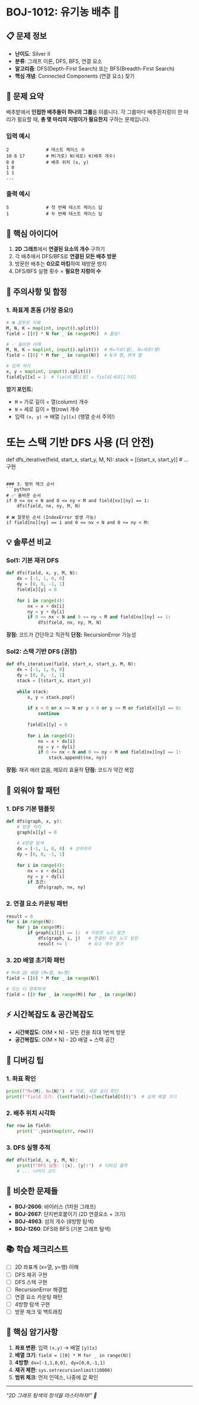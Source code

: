 # BOJ-1012: 유기농 배추 🥬

## 📋 문제 정보
- **난이도**: Silver II
- **분류**: 그래프 이론, DFS, BFS, 연결 요소
- **알고리즘**: DFS(Depth-First Search) 또는 BFS(Breadth-First Search)
- **핵심 개념**: Connected Components (연결 요소) 찾기

## 🎯 문제 요약
배추밭에서 **인접한 배추들이 하나의 그룹**을 이룹니다. 각 그룹마다 배추흰지렁이 한 마리가 필요할 때, **총 몇 마리의 지렁이가 필요한지** 구하는 문제입니다.

### 입력 예시
```
2              # 테스트 케이스 수
10 8 17        # M(가로) N(세로) K(배추 개수)
0 0            # 배추 위치 (x, y)
1 0
1 1
...
```

### 출력 예시
```
5              # 첫 번째 테스트 케이스 답
1              # 두 번째 테스트 케이스 답
```

## 🔑 핵심 아이디어
1. **2D 그래프**에서 **연결된 요소의 개수** 구하기
2. 각 배추에서 DFS/BFS로 **연결된 모든 배추 방문**
3. 방문한 배추는 **0으로 마킹**하여 재방문 방지
4. DFS/BFS 실행 횟수 = **필요한 지렁이 수**

## 🚨 주의사항 및 함정

### 1. 좌표계 혼동 (가장 중요!)
```python
# ❌ 잘못된 이해
M, N, K = map(int, input().split())
field = [[0] * N for _ in range(M)]  # 틀림!

# ✅ 올바른 이해
M, N, K = map(int, input().split())  # M=가로(열), N=세로(행)
field = [[0] * M for _ in range(N)]  # N개 행, M개 열

# 입력 처리
x, y = map(int, input().split())
field[y][x] = 1  # field[행][열] = field[세로][가로]
```

**암기 포인트:**
- `M` = 가로 길이 = 열(column) 개수
- `N` = 세로 길이 = 행(row) 개수
- 입력 `(x, y)` → 배열 `[y][x]` (행열 순서 주의!)

# 또는 스택 기반 DFS 사용 (더 안전)
def dfs_iterative(field, start_x, start_y, M, N):
    stack = [(start_x, start_y)]
    # ... 구현
```

### 3. 범위 체크 순서
```python
# ✅ 올바른 순서
if 0 <= nx < N and 0 <= ny < M and field[nx][ny] == 1:
    dfs(field, nx, ny, M, N)

# ❌ 잘못된 순서 (IndexError 발생 가능)
if field[nx][ny] == 1 and 0 <= nx < N and 0 <= ny < M:
```

## 💡 솔루션 비교

### Sol1: 기본 재귀 DFS
```python
def dfs(field, x, y, M, N):
    dx = [-1, 1, 0, 0]
    dy = [0, 0, -1, 1]
    field[x][y] = 0
    
    for i in range(4):
        nx = x + dx[i]
        ny = y + dy[i]
        if 0 <= nx < N and 0 <= ny < M and field[nx][ny] == 1:
            dfs(field, nx, ny, M, N)
```

**장점:** 코드가 간단하고 직관적
**단점:** RecursionError 가능성

### Sol2: 스택 기반 DFS (권장)
```python
def dfs_iterative(field, start_x, start_y, M, N):
    dx = [-1, 1, 0, 0]
    dy = [0, 0, -1, 1]
    stack = [(start_x, start_y)]
    
    while stack:
        x, y = stack.pop()
        
        if x < 0 or x >= N or y < 0 or y >= M or field[x][y] == 0:
            continue
            
        field[x][y] = 0
        
        for i in range(4):
            nx = x + dx[i]
            ny = y + dy[i]
            if 0 <= nx < N and 0 <= ny < M and field[nx][ny] == 1:
                stack.append((nx, ny))
```

**장점:** 재귀 에러 없음, 메모리 효율적
**단점:** 코드가 약간 복잡

## 🧠 외워야 할 패턴

### 1. DFS 기본 템플릿
```python
def dfs(graph, x, y):
    # 방문 처리
    graph[x][y] = 0
    
    # 4방향 탐색
    dx = [-1, 1, 0, 0]  # 상하좌우
    dy = [0, 0, -1, 1]
    
    for i in range(4):
        nx = x + dx[i]
        ny = y + dy[i]
        if 조건:
            dfs(graph, nx, ny)
```

### 2. 연결 요소 카운팅 패턴
```python
result = 0
for i in range(N):
    for j in range(M):
        if graph[i][j] == 1:  # 미방문 노드 발견
            dfs(graph, i, j)   # 연결된 모든 노드 방문
            result += 1        # 요소 개수 증가
```

### 3. 2D 배열 초기화 패턴
```python
# M×N 2D 배열 (M=열, N=행)
field = [[0] * M for _ in range(N)]

# 또는 더 명확하게
field = [[0 for _ in range(M)] for _ in range(N)]
```

## ⚡ 시간복잡도 & 공간복잡도
- **시간복잡도**: O(M × N) - 모든 칸을 최대 1번씩 방문
- **공간복잡도**: O(M × N) - 2D 배열 + 스택 공간

## 🐛 디버깅 팁

### 1. 좌표 확인
```python
print(f"M={M}, N={N}")  # 가로, 세로 길이 확인
print(f"field 크기: {len(field)}×{len(field[0])}")  # 실제 배열 크기
```

### 2. 배추 위치 시각화
```python
for row in field:
    print(''.join(map(str, row)))
```

### 3. DFS 실행 추적
```python
def dfs(field, x, y, M, N):
    print(f"DFS 실행: ({x}, {y})")  # 디버깅 출력
    # ... 나머지 코드
```

## 🔄 비슷한 문제들
- **BOJ-2606**: 바이러스 (1차원 그래프)
- **BOJ-2667**: 단지번호붙이기 (2D 연결요소 + 크기)
- **BOJ-4963**: 섬의 개수 (8방향 탐색)
- **BOJ-1260**: DFS와 BFS (기본 그래프 탐색)

## 📚 학습 체크리스트
- [ ] 2D 좌표계 (x=열, y=행) 이해
- [ ] DFS 재귀 구현
- [ ] DFS 스택 구현
- [ ] RecursionError 해결법
- [ ] 연결 요소 카운팅 패턴
- [ ] 4방향 탐색 구현
- [ ] 방문 체크 및 백트래킹

## 🎯 핵심 암기사항
1. **좌표 변환**: 입력 `(x,y)` → 배열 `[y][x]`
2. **배열 크기**: `field = [[0] * M for _ in range(N)]`
3. **4방향**: `dx=[-1,1,0,0], dy=[0,0,-1,1]`
4. **재귀 제한**: `sys.setrecursionlimit(10000)`
5. **범위 체크**: 먼저 인덱스, 나중에 값 확인

---
*"2D 그래프 탐색의 정석을 마스터하자!" 🚀*

